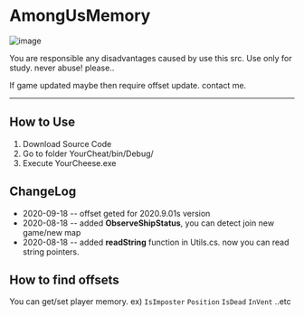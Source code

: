  

# AmongUsMemory
![image](https://user-images.githubusercontent.com/49047211/91510992-9581fe00-e919-11ea-8be1-93e333de762b.png)


 You are responsible any disadvantages caused by use this src. Use only for study. never abuse! please..
  
 If game updated maybe then require offset update. contact me.
  
  ----------------------
## How to Use
 1. Download Source Code
 2. Go to folder YourCheat/bin/Debug/
 3. Execute YourCheese.exe
 
 
 
## ChangeLog
 * 2020-09-18 -- offset geted for 2020.9.01s version
 * 2020-08-18 -- added **ObserveShipStatus**, you can detect join new game/new map
 * 2020-08-18 -- added **readString** function in Utils.cs. now you can read string pointers.
 
 
 
## How to find offsets
 You can get/set player memory. ex) `IsImposter` `Position` `IsDead` `InVent` ..etc
 
 
 
